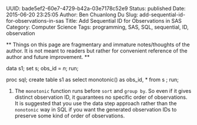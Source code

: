 UUID: bade5ef2-60e7-4729-b42a-03e7178c52e9
Status: published
Date: 2015-06-20 23:25:05
Author: Ben Chuanlong Du
Slug: add-sequential-id-for-observations-in-sas
Title: Add Sequential ID for Observations in SAS
Category: Computer Science
Tags: programming, SAS, SQL, sequential, ID, observation

**
Things on this page are
fragmentary and immature notes/thoughts of the author.
It is not meant to readers
but rather for convenient reference of the author and future improvement.
**

data s1;
    set s;
    obs_id = _n_;
run;

proc sql;
    create table s1 as
    select 
        monotonic() as obs_id,
        *
    from
        s
    ;
run;

1. The `monotonic` function runs before `sort` and `group by`.
So even if it gives distinct observation ID,
it guarantees no specific order of observations.
It is suggested that you use the data step approach 
rather than the `nonotonic` way in SQL
if you want the generated observation IDs to preserve some kind of order of observations.


